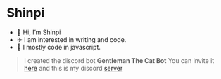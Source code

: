 # Shinpi

* 👋 Hi, I’m Shinpi
* ✈ I am interested in writing and code.
* 🚦 I mostly code in javascript.

> I created the discord bot **Gentleman The Cat Bot** You can invite it [here](https://discord.com/api/oauth2/authorize?client_id=870413726711435297&permissions=2147479543&scope=bot%20applications.commands) and this is my discord [server](https://discord.gg/j3YamACwPu')
